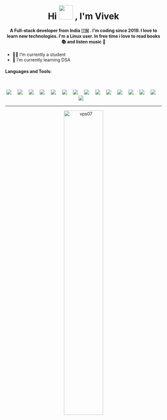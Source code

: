<h1 align="center">Hi <img src="https://media.tenor.com/SNL9_xhZl9oAAAAi/waving-hand-joypixels.gif" width="45px"/> , I'm Vivek</h1>
<h4 align="center">A Full-stack developer from India 🇮🇳 . I'm coding since 2019. I love to learn new technologies. I'm a Linux user. In free time i love to read books 📚 and listen music 🎵</h4>

- 👨‍🎓 I’m currently a student
- 🌱 I’m currently learning DSA
<!-- - 📫 How to reach me: ...
- 😄 Pronouns: ...
- ⚡ Fun fact: ...
--!>

<h4 align="left">Languages and Tools:</h4>
<br/>

<p align="center">
<img src="https://img.shields.io/badge/-HTML5-E34F26?style=for-the-badge&logo=html5&logoColor=white" />&nbsp;&nbsp;&nbsp;&nbsp;
<img src="https://img.shields.io/badge/-CSS3-1572B6?style=for-the-badge&logo=css3" />&nbsp;&nbsp;&nbsp;&nbsp;
<img src="https://img.shields.io/badge/-javascript-black?style=for-the-badge&logo=javascript" />&nbsp;&nbsp;&nbsp;&nbsp;
<img src="https://img.shields.io/badge/-typescript-black?style=for-the-badge&logo=typescript" />&nbsp;&nbsp;&nbsp;&nbsp;
<!-- <img src="https://img.shields.io/badge/-C++-224373?style=for-the-badge&logo=cplusplus" />&nbsp;&nbsp;&nbsp;&nbsp; --!>
<img src="https://img.shields.io/badge/-java-ec2025?style=for-the-badge&logo=java" />&nbsp;&nbsp;&nbsp;&nbsp;
<!-- <img src="https://img.shields.io/badge/-python-202020?style=for-the-badge&logo=python" />&nbsp;&nbsp;&nbsp;&nbsp; --!>
<img src="https://img.shields.io/badge/-tailwindcss-222945?style=for-the-badge&logo=tailwindcss" />&nbsp;&nbsp;&nbsp;&nbsp;
<!-- <img src="https://img.shields.io/badge/-Bootstrap-5f408a?style=for-the-badge&logo=bootstrap&logoColor=white" />&nbsp;&nbsp;&nbsp;&nbsp; --!>
<img src="https://img.shields.io/badge/-Reactjs-292c33?style=for-the-badge&logo=react" />&nbsp;&nbsp;&nbsp;&nbsp;
<img src="https://img.shields.io/badge/-Express-292c33?style=for-the-badge&logo=express" />&nbsp;&nbsp;&nbsp;&nbsp;
<img src="https://img.shields.io/badge/-Nodejs-404137?style=for-the-badge&logo=node.js" />&nbsp;&nbsp;&nbsp;&nbsp;
<img src="https://img.shields.io/badge/-MongoDB-292c33?style=for-the-badge&logo=mongodb" />&nbsp;&nbsp;&nbsp;&nbsp;
<img src="https://img.shields.io/badge/-MySQL-000000?style=for-the-badge&logo=mysql" />&nbsp;&nbsp;&nbsp;&nbsp;
<img src="https://img.shields.io/badge/-GitHub-181717?style=for-the-badge&logo=github" />&nbsp;&nbsp;&nbsp;&nbsp;
<img src="https://img.shields.io/badge/-Git-black?style=for-the-badge&logo=git" />&nbsp;&nbsp;&nbsp;&nbsp;
<img src="https://img.shields.io/badge/Editor-VSCode-blue?style=for-the-badge&logo=visual-studio-code&logoColor=white" />&nbsp;&nbsp;&nbsp;&nbsp;
<img src="https://img.shields.io/badge/-linux-black?style=for-the-badge&logo=linux" />&nbsp;&nbsp;&nbsp;&nbsp;
</p>

<hr/>

<p align="center"><img align="center" src="https://github-readme-stats.vercel.app/api?username=vps07&show_icons=true&theme=tokyonight&locale=en" alt="vps07" width="50%"/></p>

